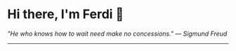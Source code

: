 <h1>Hi there, I'm Ferdi 👋</h1>

<p><em>
  "He who knows how to wait need make no concessions." — Sigmund Freud
</em></p>

---
